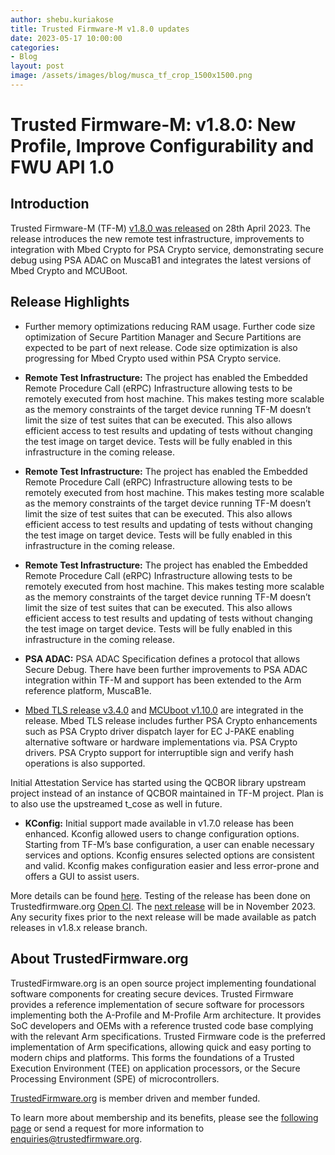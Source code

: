 ```yaml
---
author: shebu.kuriakose
title: Trusted Firmware-M v1.8.0 updates 
date: 2023-05-17 10:00:00
categories:
- Blog
layout: post
image: /assets/images/blog/musca_tf_crop_1500x1500.png
---
```


**Trusted Firmware-M: v1.8.0: New Profile, Improve Configurability and FWU API 1.0**
=====================================================

Introduction
------------

Trusted Firmware-M (TF-M) [v1.8.0 was released](https://git.trustedfirmware.org/TF-M/trusted-firmware-m.git/tag/?h=TF-Mv1.8.0) on 28th April 2023. The release introduces the new
remote test infrastructure, improvements to integration with Mbed Crypto for PSA Crypto service,
demonstrating secure debug using PSA ADAC on MuscaB1 and integrates the latest versions of Mbed
Crypto and MCUBoot.

Release Highlights 
----------

- Further memory optimizations reducing RAM usage. Further code size optimization of Secure
Partition Manager and Secure Partitions are expected to be part of next release. Code size
optimization is also progressing for Mbed Crypto used within PSA Crypto service.

- **Remote Test Infrastructure:** The project has enabled the Embedded Remote Procedure Call (eRPC)
Infrastructure allowing tests to be remotely executed from host machine. This makes testing more
scalable as the memory constraints of the target device running TF-M doesn’t limit the size of test
suites that can be executed. This also allows efficient access to test results and updating of tests
without changing the test image on target device. Tests will be fully enabled in this infrastructure in
the coming release.

- **Remote Test Infrastructure:** The project has enabled the Embedded Remote Procedure Call (eRPC)
Infrastructure allowing tests to be remotely executed from host machine. This makes testing more
scalable as the memory constraints of the target device running TF-M doesn’t limit the size of test
suites that can be executed. This also allows efficient access to test results and updating of tests
without changing the test image on target device. Tests will be fully enabled in this infrastructure in
the coming release.

- **Remote Test Infrastructure:** The project has enabled the Embedded Remote Procedure Call (eRPC)
Infrastructure allowing tests to be remotely executed from host machine. This makes testing more
scalable as the memory constraints of the target device running TF-M doesn’t limit the size of test
suites that can be executed. This also allows efficient access to test results and updating of tests
without changing the test image on target device. Tests will be fully enabled in this infrastructure in
the coming release.

- **PSA ADAC:** PSA ADAC Specification defines a protocol that allows Secure Debug. There have been
further improvements to PSA ADAC integration within TF-M and support has been extended to the
Arm reference platform, MuscaB1e.

- [Mbed TLS release v3.4.0](https://www.trustedfirmware.org/blog/MBed-TLS-3-4-0/) and [MCUboot v1.10.0](https://docs.mcuboot.com/release-notes.html#version-1100) are integrated in the release. Mbed TLS release
includes further PSA Crypto enhancements such as PSA Crypto driver dispatch layer for EC J-PAKE
enabling alternative software or hardware implementations via. PSA Crypto drivers. PSA Crypto
support for interruptible sign and verify hash operations is also supported.

Initial Attestation Service has started using the QCBOR library upstream project instead of an
instance of QCBOR maintained in TF-M project. Plan is to also use the upstreamed t_cose as well in
future.

- **KConfig:** Initial support made available in v1.7.0 release has been enhanced. Kconfig allowed users
to change configuration options. Starting from TF-M’s base configuration, a user can enable
necessary services and options. Kconfig ensures selected options are consistent and valid. Kconfig
makes configuration easier and less error-prone and offers a GUI to assist users.

More details can be found [here](https://tf-m-user-guide.trustedfirmware.org/releases/1.8.0.html). Testing of the release has been done on Trustedfirmware.org [Open CI](https://ci.trustedfirmware.org/).
The [next release](https://tf-m-user-guide.trustedfirmware.org/releases/index.html#future-release-plans) will be in November 2023. Any security fixes prior to the next release will be made
available as patch releases in v1.8.x release branch.

About TrustedFirmware.org
----------
TrustedFirmware.org is an open source project implementing foundational software components for creating secure devices. Trusted Firmware provides a reference implementation of secure software for processors implementing both the A-Profile and M-Profile Arm architecture. It provides SoC developers and OEMs with a reference trusted code base complying with the relevant Arm specifications. Trusted Firmware code is the preferred implementation of Arm specifications, allowing quick and easy porting to modern chips and platforms. This forms the foundations of a Trusted Execution Environment (TEE) on application processors, or the Secure Processing Environment (SPE) of microcontrollers. 

[TrustedFirmware.org](https://www.trustedfirmware.org) is member driven and member funded. 

To learn more about membership and its benefits, please see the [following page](https://www.trustedfirmware.org/about) or send a request for more information to enquiries@trustedfirmware.org.


